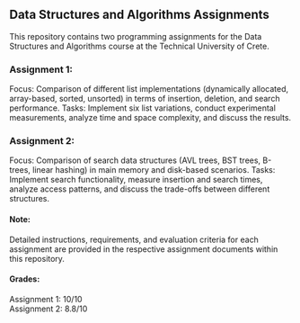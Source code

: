 ## Data Structures and Algorithms Assignments
This repository contains two programming assignments for the Data Structures and Algorithms course at the Technical University of Crete.

### Assignment 1:

Focus: Comparison of different list implementations (dynamically allocated, array-based, sorted, unsorted) in terms of insertion, deletion, and search performance.
Tasks: Implement six list variations, conduct experimental measurements, analyze time and space complexity, and discuss the results.

### Assignment 2:

Focus: Comparison of search data structures (AVL trees, BST trees, B-trees, linear hashing) in main memory and disk-based scenarios.
Tasks: Implement search functionality, measure insertion and search times, analyze access patterns, and discuss the trade-offs between different structures.

#### Note: 
Detailed instructions, requirements, and evaluation criteria for each assignment are provided in the respective assignment documents within this repository.

#### Grades:
Assignment 1: 10/10\
Assignment 2: 8.8/10


